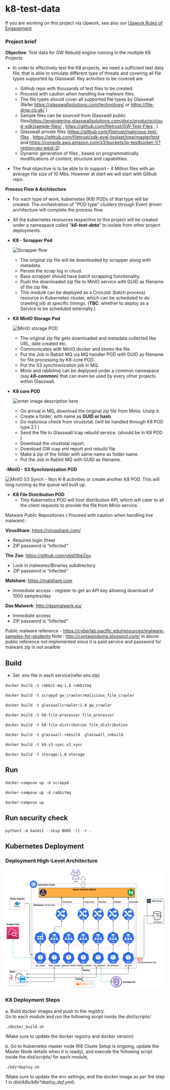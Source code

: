 # k8-test-data

If you are working on this project via Upwork, see also our [Upwork Rules of Engagement](https://github.com/filetrust/Open-Source/blob/master/upwork/rules-of-engagement.md)

### Project brief

**Objective**: Test data for GW Rebuild engine running in the multiple K8 Projects

- In order to effectively test the K8 projects, we need a sufficient test data file, that is able to simulate different type of threats and covering all file types supported by Glasswall. Key activities to be covered are 
  - GitHub repo with thousands of test files to be created. 
  - Proceed with caution when handling live malware files.
  - The file types should cover all supported file types by Glasswall (Refer https://glasswallsolutions.com/technology/ or https://file-drop.co.uk/ )
  - Sample files can be sourced from Glasswall public files(https://engineering.glasswallsolutions.com/docs/products/cloud-sdk/sample-files/ , https://github.com/filetrust/GW-Test-Files , )
  - Glasswall private files (https://github.com/filetrust/malicious-test-files  , https://github.com/filetrust/sdk-eval-toolset/tree/master/test  and  https://console.aws.amazon.com/s3/buckets/jp-testbucket-1/?region=eu-west-2) 
  - Dynamic generation of files , based on programmatically modifications of content, structure and capabilities.

- The final objective is to be able to to support - 4 Million files with an average file size of 10 Mbs. However at start we will start with Github repo. 

**Process Flow & Architecture**  
  - For each type of work, kubernetes (K8)  PODs of that type will be created. The orchestration of "POD type" clusters through Event driven architecture will complete  the process flow.
  - All the kubernetes resources respective to this project will be created under a namespace called "***k8-test-data***" to isolate from other project deployments.


  - **K8 - Scrapper Pod**
  
     ![Scrapper flow](./img/k8-test-data_v1.4_scrapper.png)
     - The original zip file will be downloaded by scrapper along with metadata.
     - Persist the scrap log in cloud.
     - Base scrapper should have batch scrapping functionality.
     - Push the downloaded zip file to MinIO  service with GUID as filename of the zip file.
     - This module can be deployed as a CronJob (batch process) resource in Kubernetes cluster, which can be scheduled to do crawling job at specific timings. (**TBC**: whether to deploy as a Service to be scheduled externally.)
     
  - **K8 MinIO Storage Pod**
   
      ![MinIO storage POD](./img/k8-test-data_v1.4_MinIO_storage.png)
     - The original zip file gets downloaded and metadata collected like URL, date created etc.
     - Communicates with MinIO docker and stores the file.
     - Put the Job in Rabbit MQ via MQ handler POD with GUID as filename for file processing by K8-core POD..
     - Put the S3 synchronization job in MQ.
     - Minio and rabbitmq can be deplyoed under a common namespace (say ***k8-common***) that can even be used by every other projects within Glasswall.
     
  - **K8 core POD**
  
      ![enter image description here](./img/k8-test-data_v1.4_core.png)
     - On arrival in MQ, download the original zip file from Minio. Unzip it.
     - Create a folder, with name as **GUID or hash**.
     - Do malicious check from virustotal. (will be handled through K8 POD type 2.1 )
     - Send the file to Glasswall Icap rebuild service. (should be in  K8 POD )
     - Download the virustotal report.
     - Download GW icap xml report and rebuild file
     - Make a zip of the folder with same name as folder name.
     - Put the Job in Rabbit MQ with GUID as filename.
     
  -**MinIO - S3 Synchronization POD**
  
  ![MinIO S3 Synch](./img/k8-test-data_v1.4_MinIO-S3%20synch.png)
     - Non K-8 activities or create another K8 POD. This will long running as the queue will built up.
     
  - **K8 File Distribution POD**
     - This Kubernetics POD will host distribution API, which will cater to all the client requests to provide the file from Minio service. 
  
Malware Public Repositories ( Proceed with caution when handling live malware) :

**VirusShare**: https://virusshare.com/

  - Requires login (free)
  - ZIP password is “infected"

**The Zoo**: https://github.com/ytisf/theZoo

  - Look in malwares/Binaries subdirectory
  - ZIP password is “infected"

**Malshare**: https://malshare.com

  - Immediate access - register to get an API key allowing download of 1000 samples/day

**Das Malwerk**: http://dasmalwerk.eu/

  - Immediate access
  - ZIP password is “infected”

Public malware reference - https://cyberlab.pacific.edu/resources/malware-samples-for-students
Note :  http://contagiodump.blogspot.com/ in above public reference not implemented since it is paid service and password for malware zip is not availble

## Build

* Set .env file in each service(refer env.zip)

`docker build -t rabbit-mq:1.0 rabbitmq`

`docker build -t scrapyd gw_crawler/malicious_file_crawler`

`docker build -t glasswallcrawler:1.0 gw_crawler`

`docker build -t k8-file-processor file_processor`

`docker build -t k8-file-distribution file_distribution`

`docker build -t glasswall-rebuild  glasswall_rebuild`

`docker build -t k8-s3-sync s3_sync`

`docker build -t storage:1.0 storage`


## Run
`docker-compose up -d scrapyd`

`docker-compose up -d rabbitmq`

`docker-compose up`

## Run security check

`python3 -m bandit --skip B605 -ll -r .`


## Kubernetes Deployment
### Deployment High-Level Architecture
![K8 Deployment](./img/K8s-Architecture-k8-test-data_v1.png)

### K8 Deployment Steps
a. Build docker images and push to the registry.  
      Go to each module and run the following script inside the _dist/scripts/_

  ```./docker_build.sh```

  (Make sure to update the docker registry and docker version)

b. Go to Kubernetes master node (K8 Cluste Setup is ongoing, update the Master Node details when it is ready), and execute the following script inside the _dist/scripts/_ for each module,
  
  ```./k8s*deploy.sh```

  (Make sure to update the env settings, and the docker image as per the step 1 in _dist/k8s/k8s*deploy_def.yml_).
